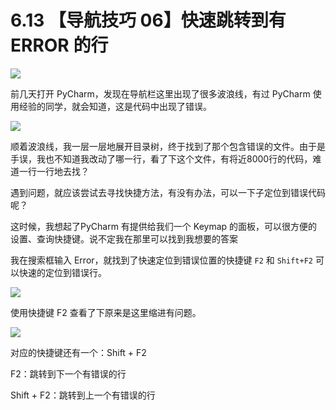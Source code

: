 # 6.13 【导航技巧 06】快速跳转到有 ERROR 的行

![](http://image.iswbm.com/20200804124133.png)

前几天打开 PyCharm，发现在导航栏这里出现了很多波浪线，有过 PyCharm 使用经验的同学，就会知道，这是代码中出现了错误。

![](http://image.iswbm.com/20190613154147.png)

顺着波浪线，我一层一层地展开目录树，终于找到了那个包含错误的文件。由于是手误，我也不知道我改动了哪一行，看了下这个文件，有将近8000行的代码，难道一行一行地去找？

遇到问题，就应该尝试去寻找快捷方法，有没有办法，可以一下子定位到错误代码呢？

这时候，我想起了PyCharm 有提供给我们一个 Keymap 的面板，可以很方便的设置、查询快捷键。说不定我在那里可以找到我想要的答案

我在搜索框输入 Error，就找到了快速定位到错误位置的快捷键 `F2` 和 `Shift+F2` 可以快速的定位到错误行。

![](http://image.iswbm.com/20190613154401.png)

使用快捷键 F2 查看了下原来是这里缩进有问题。

![](http://image.iswbm.com/20190613160905.png)



对应的快捷键还有一个：Shift + F2

F2：跳转到下一个有错误的行

Shift + F2：跳转到上一个有错误的行

